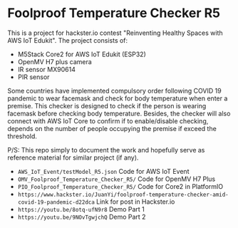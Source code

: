 # Foolproof Temperature Checker R5
This is a project for hackster.io contest "Reinventing Healthy Spaces with AWS IoT Edukit". The project consists of:
* M5Stack Core2 for AWS IoT Edukit (ESP32)
* OpenMV H7 plus camera
* IR sensor MX90614
* PIR sensor

Some countries have implemented compulsory order following COVID 19 pandemic to wear facemask and check for body temperature when enter a premise. This checker is designed to check if the person is wearing facemask before checking body temperature. Besides, the checker will also connect with AWS IoT Core to confirm if to enable/disable checking, depends on the number of people occupying the premise if exceed the threshold.

P/S: This repo simply to document the work and hopefully serve as reference material for similar project (if any).

* ```AWS_IoT_Event/testModel_R5.json``` Code for AWS IoT Event
* ```OMV_Foolproof_Temperature_Checker_R5/``` Code for OpenMV H7 Plus
* ```PIO_Foolproof_Temperature_Checker_R5/``` Code for Core2 in PlatformIO
* ```https://www.hackster.io/JuanYi/foolproof-temperature-checker-amid-covid-19-pandemic-d22dca``` Link for post in Hackster.io
* ```https://youtu.be/8otq-ufN9r8``` Demo Part 1
* ```https://youtu.be/9NOvTgwjchQ``` Demo Part 2
